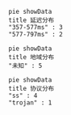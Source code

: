 
```mermaid
pie showData
title 延迟分布
"357-577ms" : 3
"577-797ms" : 2
```
```mermaid
pie showData
title 地域分布
"未知" : 5
```
```mermaid
pie showData
title 协议分布
"ss" : 4
"trojan" : 1
```